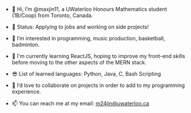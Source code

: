 - 👋 Hi, I’m @maxjin11, a UWaterloo Honours Mathematics student (1B/Coop) from Toronto, Canada.
- 💪 Status: Applying to jobs and working on side projects!

- 👀 I’m interested in programming, music production, basketball, badminton.
- 🌱 I'm currently learning ReactJS, hoping to improve my front-end skills before moving to the other aspects of the MERN stack. 
- 😎 List of learned languages: Python, Java, C, Bash Scripting
- 💞️ I’d love to collaborate on projects in order to add to my programming experience.
- 📫 You can reach me at my email: m24jin@uwaterloo.ca

<!---
maxjin11/maxjin11 is a ✨ special ✨ repository because its `README.md` (this file) appears on your GitHub profile.
You can click the Preview link to take a look at your changes.
--->
